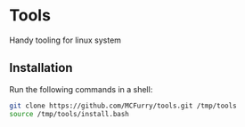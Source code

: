 # Tools
Handy tooling for linux system

## Installation
Run the following commands in a shell:
```bash
git clone https://github.com/MCFurry/tools.git /tmp/tools
source /tmp/tools/install.bash
```

